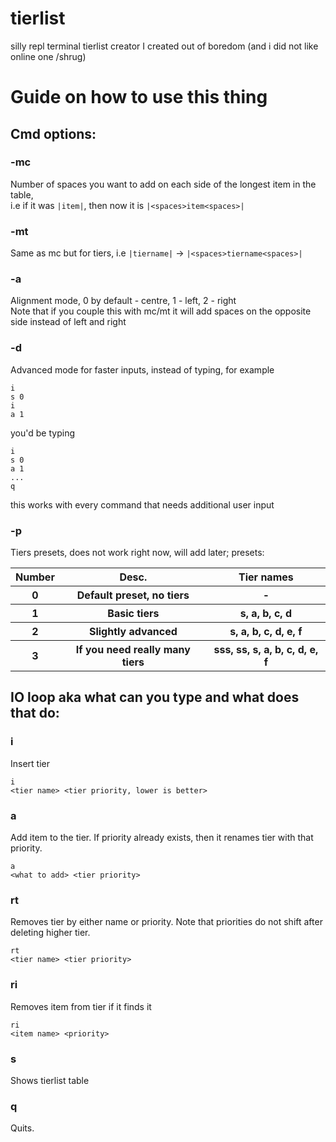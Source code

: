 # tierlist
silly repl terminal tierlist creator I created out of boredom (and i did not like online one /shrug)<br>
# Guide on how to use this thing
## Cmd options:
### -mc
Number of spaces you want to add on each side of the longest item in the table,<br> i.e if it was `|item|`, then now it is `|<spaces>item<spaces>|`
### -mt
Same as mc but for tiers, i.e `|tiername|` -> `|<spaces>tiername<spaces>|`
### -a
Alignment mode, 0 by default - centre, 1 - left, 2 - right<br>
Note that if you couple this with mc/mt it will add spaces on the opposite side instead of left and right
### -d
Advanced mode for faster inputs, instead of typing, for example
```
i
s 0
i
a 1
```
you'd be typing
```
i
s 0
a 1
...
q
```
this works with every command that needs additional user input
### -p
Tiers presets, does not work right now, will add later; presets:<br>
<table>
    <tr>
        <th>Number</th>
        <th>Desc.</th>
        <th>Tier names</th>
    </tr>
    <tr>
        <th>0</th>
        <th>Default preset, no tiers</th>
        <th>-</th>
    </tr>
    <tr>
        <th>1</th>
        <th>Basic tiers</th>
        <th>s, a, b, c, d</th>
    </tr>
    <tr>
        <th>2</th>
        <th>Slightly advanced</th>
        <th>s, a, b, c, d, e, f</th>
    </tr>
    <tr>
        <th>3</th>
        <th>If you need really many tiers</th>
        <th>sss, ss, s, a, b, c, d, e, f</th>
    </tr>
</table>

## IO loop aka what can you type and what does that do:
### i
Insert tier
```
i
<tier name> <tier priority, lower is better>
```
### a
Add item to the tier. If priority already exists, then it renames tier with that priority.
```
a
<what to add> <tier priority>
```
### rt
Removes tier by either name or priority. Note that priorities do not shift after deleting higher tier.
```
rt
<tier name> <tier priority>
```

### ri
Removes item from tier if it finds it
```
ri
<item name> <priority>
```

### s
Shows tierlist table
### q
Quits.
